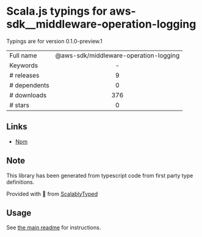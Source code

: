
# Scala.js typings for aws-sdk__middleware-operation-logging

Typings are for version 0.1.0-preview.1



|                    |                 |
| ------------------ | :-------------: |
| Full name          | @aws-sdk/middleware-operation-logging |
| Keywords           | - |
| # releases         | 9 |
| # dependents       | 0 |
| # downloads        | 376 |
| # stars            | 0 |

## Links
- [Npm](https://www.npmjs.com/package/%40aws-sdk%2Fmiddleware-operation-logging)
    


## Note
This library has been generated from typescript code from first party type definitions.

Provided with :purple_heart: from [ScalablyTyped](https://github.com/oyvindberg/ScalablyTyped)

## Usage
See [the main readme](../../readme.md) for instructions.


